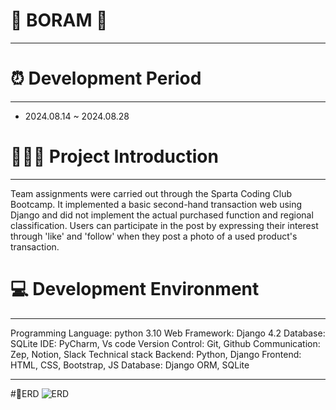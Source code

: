 # 🪷 BORAM 🪷
----
# ⏰ Development Period
----
- 2024.08.14 ~ 2024.08.28

# 👩🏻‍💻 Project Introduction
----
Team assignments were carried out through the Sparta Coding Club Bootcamp.
It implemented a basic second-hand transaction web using Django and did not implement the actual purchased function and regional classification.
Users can participate in the post by expressing their interest through 'like' and 'follow' when they post a photo of a used product's transaction.

# 💻 Development Environment
----
Programming Language: python 3.10
Web Framework: Django 4.2
Database: SQLite
IDE: PyCharm, Vs code
Version Control: Git, Github
Communication: Zep, Notion, Slack
Technical stack
Backend: Python, Django
Frontend: HTML, CSS, Bootstrap, JS
Database: Django ORM, SQLite



----
#📄ERD
![ERD](https://github.com/user-attachments/assets/00db2583-9f10-4420-88e5-e1baefadeadb)

